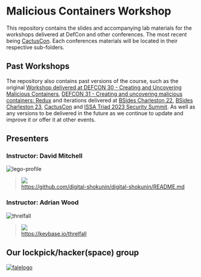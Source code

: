 # Malicious Containers Workshop

This repository contains the slides and accompanying lab materials for the workshops delivered at DefCon and other conferences. The most recent being [CactusCon](CactusCon_24/README.md). Each conferences materials will be located in their respective sub-folders.


## Past Workshops

The repository also contains past versions of the course, such as the original [Workshop delivered at DEFCON 30 - Creating and Uncovering Malicious Containers](https://forum.defcon.org/node/241774), [DEFCON 31 - Creating and uncovering malicious containers: Redux](https://forum.defcon.org/node/246020) and iterations delivered at [BSides Charleston 22](https://bsideschs.ticketbud.com/ws-creating), [BSides Charleston 23](https://bsideschs.ticketbud.com/ws-malkub), [CactusCon](https://www.cactuscon.com/cc12-schedule) and [ISSA Triad 2023 Security Summit](https://triadnc.issa.org/). As well as any versions to be delivered in the future as we continue to update and improve it or offer it at other events. 


## Presenters

### Instructor: David Mitchell
![lego-profile](https://github.com/lockfale/Malicious_Containers_Workshop/assets/913856/f3e64df8-215f-466a-b9cb-a3933e807b60)
> <a target="_blank" href="https://twitter.com/digish0"><img src="https://img.shields.io/twitter/follow/digish0"></a>\
> https://github.com/digital-shokunin/digital-shokunin/README.md

### Instructor: Adrian Wood 
![threlfall](https://github.com/lockfale/Malicious_Containers_Workshop/assets/913856/901c59ef-9e83-49d1-b0df-d89c6002338d)
> <a target="_blank" href="https://twitter.com/WHITEHACKSEC"><img src="https://img.shields.io/twitter/follow/WhiteHackSec"></a>\
> https://keybase.io/threlfall 


## Our lockpick/hacker(space) group

[![falelogo](https://github.com/lockfale/Malicious_Containers_Workshop/assets/913856/4a836cf4-cc97-49ec-a4c8-ed739c83820e)](https://github.com/lockFALE/)
